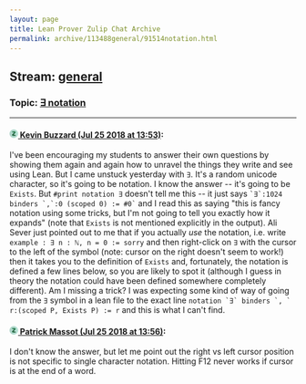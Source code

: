```yaml
---
layout: page
title: Lean Prover Zulip Chat Archive 
permalink: archive/113488general/91514notation.html
---
```


## Stream: [general](index.html)
### Topic: [∃ notation](91514notation.html)

---

#### [![Click to go to Zulip](../../assets/img/zulip2.png) Kevin Buzzard (Jul 25 2018 at 13:53)](https://leanprover.zulipchat.com/#narrow/stream/113488-general/topic/%E2%88%83%20notation/near/130270397):
I've been encouraging my students to answer their own questions by showing them again and again how to unravel the things they write and see using Lean. But I came unstuck yesterday with `∃`. It's a random unicode character, so it's going to be notation. I know the answer -- it's going to be `Exists`. But `#print notation ∃` doesn't tell me this -- it just says `` `∃`:1024 binders `,`:0 (scoped 0) := #0` `` and I read this as saying "this is fancy notation using some tricks, but I'm not going to tell you exactly how it expands" (note that `Exists` is not mentioned explicitly in the output). Ali Sever just pointed out to me that if you actually _use_ the notation, i.e. write `example : ∃ n : ℕ, n = 0 := sorry` and then right-click on `∃` with the cursor to the left of the symbol (note: cursor on the right doesn't seem to work!) then it takes you to the definition of `Exists` and, fortunately, the notation is defined a few lines below, so you are likely to spot it (although I guess in theory the notation could have been defined somewhere completely different). Am I missing a trick? I was expecting some kind of way of going from the `∃` symbol in a lean file to the exact line ``notation `∃` binders `, ` r:(scoped P, Exists P) := r`` and this is what I can't find.

#### [![Click to go to Zulip](../../assets/img/zulip2.png) Patrick Massot (Jul 25 2018 at 13:56)](https://leanprover.zulipchat.com/#narrow/stream/113488-general/topic/%E2%88%83%20notation/near/130270551):
I don't know the answer, but let me point out the right vs left cursor position is not specific to single character notation. Hitting F12 never works if cursor is at the end of a word.

